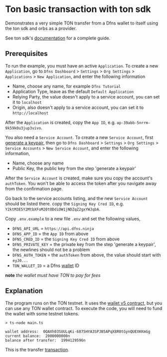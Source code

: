 # Ton basic transaction with ton sdk

Demonstrates a very simple TON transfer from a Dfns wallet to itself using the ton sdk and orbs as a provider.

See ton sdk's [documentation](https://github.com/ton-core/ton) for a complete guide.

## Prerequisites

To run the example, you must have an active `Application`. To create a new `Application`, go to `Dfns Dashboard` > `Settings` > `Org Settings` > `Applications` > `New Application`, and enter the following information

- Name, choose any name, for example `Dfns Tutorial`
- Application Type, leave as the default `Default Application`
- Relying Party, the value doesn't apply to a service account, you can set it to `localhost`
- Origin, also doesn't apply to a service account, you can set it to `http://localhost`

After the `Application` is created, copy the `App ID`, e.g. `ap-39abb-5nrrm-9k59k0u3jup3vivo`.

You also need a `Service Account`. To create a new `Service Account`, first [generate a keypair](https://docs.dfns.co/dfns-docs/advanced-topics/authentication/credentials/generate-a-key-pair), then go to `Dfns Dashboard` > `Settings` > `Org Settings` > `Service Accounts` > `New Service Account`, and enter the following information,

- Name, choose any name
- Public Key, the public key from the step 'generate a keypair'

After the `Service Account` is created, make sure you copy the account's `authToken`. You won't be able to access the token after you navigate away from the confirmation page.

Go back to the service accounts listing, and the new `Service Account` should be listed there. copy the `Signing Key Cred ID`, e.g. `Y2ktM3E5Y2MtbXFoM20tODdiOW1jNDZqZ2gxYWJqbA`.

Copy `.env.example` to a new file `.env` and set the following values,

- `DFNS_API_URL` = `https://api.dfns.ninja`
- `DFNS_APP_ID` = the `App ID` from above
- `DFNS_CRED_ID` = the `Signing Key Cred ID` from above
- `DFNS_PRIVATE_KEY` = the private key from the step 'generate a keypair', the newlines should not be a problem
- `DFNS_AUTH_TOKEN` = the `authToken` from above, the value should start with `eyJ0...`
- `TON_WALLET_ID` = a Dfns [wallet](https://docs.dfns.co/dfns-docs/api-docs/beta-wallets-api-and-nfts/create-wallet) ID

**note** _the wallet must have TON to pay for fees_

## Explanation

The program runs on the TON testnet. It uses the [wallet v5 contract](https://docs.ton.org/participate/wallets/contracts#wallet-v5), but you can use any TON wallet contract. To execute the code, you will need to fund the wallet with some testnet tokens.

```shell
> ts-node main.ts

wallet address:  0QAXh03SUULqKi-6875HYA3SPJB5APqX8R0tGynQUEXKKmGg
current balance:  2000000000n
balance after transfer:  1994129596n
```

This is the transfer [transaction](https://testnet.tonscan.org/tx/jsySLCEPmZpWxyeXGSdGcWhkGKxfSbF-XP1n5omY4nI=).
